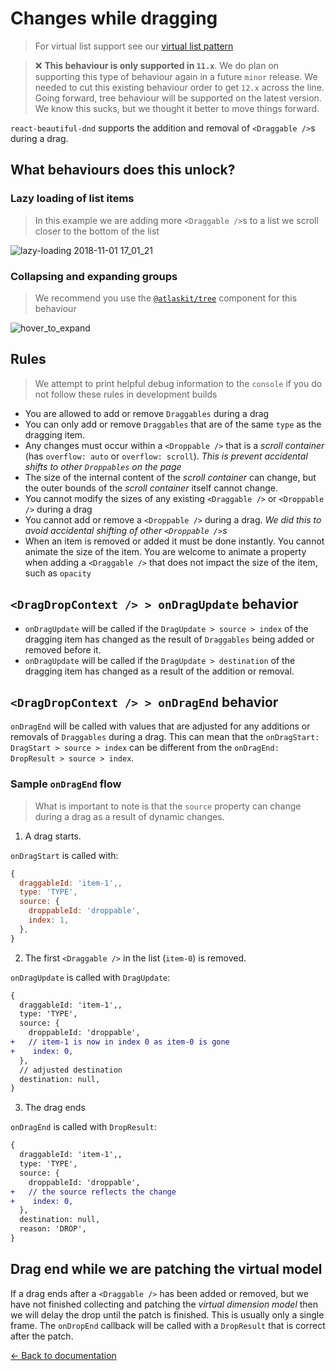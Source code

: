 # Changes while dragging

> For virtual list support see our [virtual list pattern](/docs/patterns/virtual-lists.md)

> ❌ **This behaviour is only supported in `11.x`**. We do plan on supporting this type of behaviour again in a future `minor` release. We needed to cut this existing behaviour order to get `12.x` across the line. Going forward, tree behaviour will be supported on the latest version. We know this sucks, but we thought it better to move things forward.

`react-beautiful-dnd` supports the addition and removal of `<Draggable />`s during a drag.

## What behaviours does this unlock?

### Lazy loading of list items

> In this example we are adding more `<Draggable />`s to a list we scroll closer to the bottom of the list

![lazy-loading 2018-11-01 17_01_21](https://user-images.githubusercontent.com/2182637/47835395-ec8b1a80-ddf7-11e8-88e6-848848ab4af1.gif)

### Collapsing and expanding groups

> We recommend you use the [`@atlaskit/tree`](https://atlaskit.powerbase.club/packages/core/tree) component for this behaviour

![hover_to_expand](https://user-images.githubusercontent.com/2182637/45996092-3d637100-c0de-11e8-8837-8d66e7cc73b8.gif)

## Rules

> We attempt to print helpful debug information to the `console` if you do not follow these rules in development builds

- You are allowed to add or remove `Draggables` during a drag
- You can only add or remove `Draggables` that are of the same `type` as the dragging item.
- Any changes must occur within a `<Droppable />` that is a _scroll container_ (has `overflow: auto` or `overflow: scroll`). _This is prevent accidental shifts to other `Droppables` on the page_
- The size of the internal content of the _scroll container_ can change, but the outer bounds of the _scroll container_ itself cannot change.
- You cannot modify the sizes of any existing `<Draggable />` or `<Droppable />` during a drag
- You cannot add or remove a `<Droppable />` during a drag. _We did this to avoid accidental shifting of other `<Droppable />`s_
- When an item is removed or added it must be done instantly. You cannot animate the size of the item. You are welcome to animate a property when adding a `<Draggable />` that does not impact the size of the item, such as `opacity`

## `<DragDropContext /> > onDragUpdate` behavior

- `onDragUpdate` will be called if the `DragUpdate > source > index` of the dragging item has changed as the result of `Draggables` being added or removed before it.
- `onDragUpdate` will be called if the `DragUpdate > destination` of the dragging item has changed as a result of the addition or removal.

## `<DragDropContext /> > onDragEnd` behavior

`onDragEnd` will be called with values that are adjusted for any additions or removals of `Draggables` during a drag. This can mean that the `onDragStart: DragStart > source > index` can be different from the `onDragEnd: DropResult > source > index`.

### Sample `onDragEnd` flow

> What is important to note is that the `source` property can change during a drag as a result of dynamic changes.

1. A drag starts.

`onDragStart` is called with:

```js
{
  draggableId: 'item-1',,
  type: 'TYPE',
  source: {
    droppableId: 'droppable',
    index: 1,
  },
}
```

2. The first `<Draggable />` in the list (`item-0`) is removed.

`onDragUpdate` is called with `DragUpdate`:

```diff
{
  draggableId: 'item-1',,
  type: 'TYPE',
  source: {
    droppableId: 'droppable',
+   // item-1 is now in index 0 as item-0 is gone
+    index: 0,
  },
  // adjusted destination
  destination: null,
}
```

3. The drag ends

`onDragEnd` is called with `DropResult`:

```diff
{
  draggableId: 'item-1',,
  type: 'TYPE',
  source: {
    droppableId: 'droppable',
+   // the source reflects the change
+    index: 0,
  },
  destination: null,
  reason: 'DROP',
}
```

## Drag end while we are patching the virtual model

If a drag ends after a `<Draggable />` has been added or removed, but we have not finished collecting and patching the _virtual dimension model_ then we will delay the drop until the patch is finished. This is usually only a single frame. The `onDropEnd` callback will be called with a `DropResult` that is correct after the patch.

[← Back to documentation](/README.md#documentation-)
